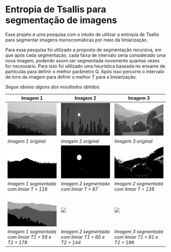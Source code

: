 # Entropia de Tsallis para segmentação de imagens

Esse projeto é uma pesquisa com o intuito de utilizar a entropia de Tsallis para segmentar imagens monocromáticas por meio da limiarização. 

Para essa pesquisa foi utilizado a proposta de segmentação recursiva, em que após cada segmentação, cada faixa de intervalo seria considerado uma nova imagem, podendo assim ser segmentada novamente quantas vezes for necessário. Para isso foi utilizado uma heurística baseada no enxame de partículas para definir o melhor parâmetro Q. Após isso percorre o intervalo de tons da imagem para definir o melhor T para a limiarização.

_Segue abaixo alguns dos resultados obtidos:_

| Imagem 1 | Imagem 2 | Imagem 3 |
| ------------- | ------------- | ------------- |
| ![](images/55067/55067.jpg.jpg?raw=true) | ![](images/238011/238011.jpg.jpg?raw=true) | ![](images/241004/241004.jpg.jpg?raw=true) |
| _Imagem 1 original_ | _Imagem 2 original_ | _Imagem 3 original_ |
| ![](images/55067/1.116.jpg?raw=true) | ![](images/238011/1.87.jpg?raw=true) | ![](images/241004/1.138.jpg?raw=true) |
| _Imagem 1 segmentada com limiar T = 116_ | _Imagem 2 segmentada com limiar T = 87_ | _Imagem 2 segmentada com limiar T = 138_ |
| ![](images/55067/2.59-178.jpg?raw=true) | ![](images/238011.60-144.jpg?raw=true) | ![](images/241004.81-196.jpg?raw=true) |
| _Imagem 1 segmentada com limiar T1 = 59 e T2 = 178_ | _Imagem 2 segmentada com limiar T1 = 60 e T2 = 144_ | _Imagem 3 segmentada com limiar T1 = 81 e T2 = 196_ | 
